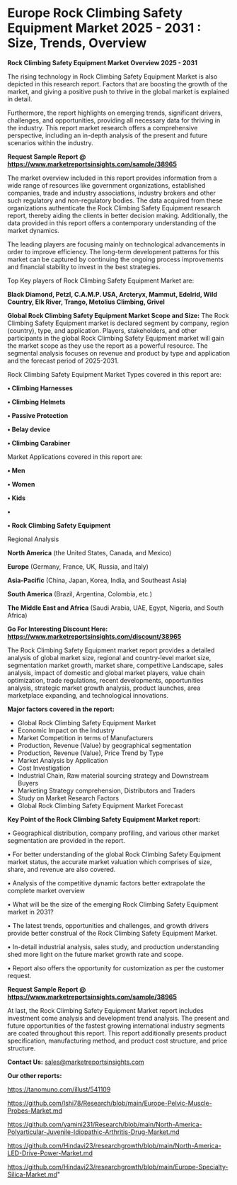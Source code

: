 # Europe Rock Climbing Safety Equipment Market 2025 - 2031 : Size, Trends, Overview

<Strong> Rock Climbing Safety Equipment Market Overview 2025 - 2031</strong>

The rising technology in Rock Climbing Safety Equipment Market is also depicted in this research report. Factors that are boosting the growth of the market, and giving a positive push to thrive in the global market is explained in detail.

Furthermore, the report highlights on emerging trends, significant drivers, challenges, and opportunities, providing all necessary data for thriving in the industry. This report market research offers a comprehensive perspective, including an in-depth analysis of the present and future scenarios within the industry.

<strong>Request Sample Report @ <a href=https://www.marketreportsinsights.com/sample/38965>https://www.marketreportsinsights.com/sample/38965</a></strong>

The market overview included in this report provides information from a wide range of resources like government organizations, established companies, trade and industry associations, industry brokers and other such regulatory and non-regulatory bodies. The data acquired from these organizations authenticate the Rock Climbing Safety Equipment research report, thereby aiding the clients in better decision making. Additionally, the data provided in this report offers a contemporary understanding of the market dynamics.

The leading players are focusing mainly on technological advancements in order to improve efficiency. The long-term development patterns for this market can be captured by continuing the ongoing process improvements and financial stability to invest in the best strategies.

Top Key players of Rock Climbing Safety Equipment Market are:

<strong>Black Diamond, Petzl, C.A.M.P. USA, Arcteryx, Mammut, Edelrid, Wild Country, Elk River, Trango, Metolius Climbing, Grivel</strong>

<strong><b>Global Rock Climbing Safety Equipment Market Scope and Size:</b></strong>
The Rock Climbing Safety Equipment market is declared segment by company, region (country), type, and application. Players, stakeholders, and other participants in the global Rock Climbing Safety Equipment market will gain the market scope as they use the report as a powerful resource. The segmental analysis focuses on revenue and product by type and application and the forecast period of 2025-2031.

Rock Climbing Safety Equipment Market Types covered in this report are:

<strong>•  Climbing Harnesses

•  Climbing Helmets

•  Passive Protection

•  Belay device

•  Climbing Carabiner</strong>

Market Applications covered in this report are:

<strong>•  Men

•  Women

•  Kids

•  

•  Rock Climbing Safety Equipment</strong> 

Regional Analysis

<strong>North America</strong> (the United States, Canada, and Mexico)

<strong>Europe</strong> (Germany, France, UK, Russia, and Italy)

<strong>Asia-Pacific</strong> (China, Japan, Korea, India, and Southeast Asia)

<strong>South America</strong> (Brazil, Argentina, Colombia, etc.)

<strong>The Middle East and Africa</strong> (Saudi Arabia, UAE, Egypt, Nigeria, and South Africa)

<strong>Go For Interesting Discount Here: <a href=https://www.marketreportsinsights.com/discount/38965>https://www.marketreportsinsights.com/discount/38965</a></strong>

The Rock Climbing Safety Equipment market report provides a detailed analysis of global market size, regional and country-level market size, segmentation market growth, market share, competitive Landscape, sales analysis, impact of domestic and global market players, value chain optimization, trade regulations, recent developments, opportunities analysis, strategic market growth analysis, product launches, area marketplace expanding, and technological innovations.

<strong><b>Major factors covered in the report:</b></strong>
<ul>
  <li>Global Rock Climbing Safety Equipment Market </li>
  <li>Economic Impact on the Industry</li>
  <li>Market Competition in terms of Manufacturers</li>
  <li>Production, Revenue (Value) by geographical segmentation</li>
  <li>Production, Revenue (Value), Price Trend by Type</li>
  <li>Market Analysis by Application</li>
  <li>Cost Investigation</li>
  <li>Industrial Chain, Raw material sourcing strategy and Downstream Buyers</li>
  <li>Marketing Strategy comprehension, Distributors and Traders</li>
  <li>Study on Market Research Factors</li>
  <li>Global Rock Climbing Safety Equipment Market Forecast</li>
</ul>

<strong><b>Key Point of the Rock Climbing Safety Equipment Market report:</b></strong>

• Geographical distribution, company profiling, and various other market segmentation are provided in the report.

• For better understanding of the global Rock Climbing Safety Equipment market status, the accurate market valuation which comprises of size, share, and revenue are also covered.

• Analysis of the competitive dynamic factors better extrapolate the complete market overview

• What will be the size of the emerging Rock Climbing Safety Equipment market in 2031?

• The latest trends, opportunities and challenges, and growth drivers provide better construal of the Rock Climbing Safety Equipment Market.

• In-detail industrial analysis, sales study, and production understanding shed more light on the future market growth rate and scope.

• Report also offers the opportunity for customization as per the customer request.

<strong>Request Sample Report @ <a href=https://www.marketreportsinsights.com/sample/38965>https://www.marketreportsinsights.com/sample/38965</a></strong>

At last, the Rock Climbing Safety Equipment Market report includes investment come analysis and development trend analysis. The present and future opportunities of the fastest growing international industry segments are coated throughout this report. This report additionally presents product specification, manufacturing method, and product cost structure, and price structure.

<strong>Contact Us:</strong>
sales@marketreportsinsights.com

<strong>Our other reports:</strong>

<a href=https://tanomuno.com/illust/541109>https://tanomuno.com/illust/541109</a>

<a href=https://github.com/Ishi78/Research/blob/main/Europe-Pelvic-Muscle-Probes-Market.md>https://github.com/Ishi78/Research/blob/main/Europe-Pelvic-Muscle-Probes-Market.md</a>

<a href=https://github.com/yamini231/Research/blob/main/North-America-Polyarticular-Juvenile-Idiopathic-Arthritis-Drug-Market.md>https://github.com/yamini231/Research/blob/main/North-America-Polyarticular-Juvenile-Idiopathic-Arthritis-Drug-Market.md</a>

<a href=https://github.com/Hindavi23/researchgrowth/blob/main/North-America-LED-Drive-Power-Market.md>https://github.com/Hindavi23/researchgrowth/blob/main/North-America-LED-Drive-Power-Market.md</a>

<a href=https://github.com/Hindavi23/researchgrowth/blob/main/Europe-Specialty-Silica-Market.md>https://github.com/Hindavi23/researchgrowth/blob/main/Europe-Specialty-Silica-Market.md</a>"
